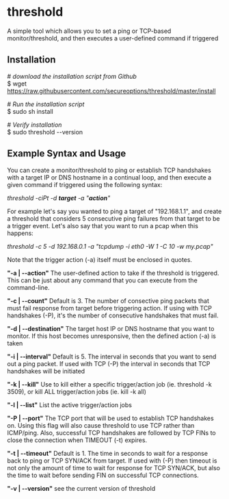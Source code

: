 # threshold
A simple tool which allows you to set a ping or TCP-based monitor/threshold, and then executes a user-defined command if triggered

## Installation
\# *download the installation script from Github*<br />
$ wget https://raw.githubusercontent.com/secureoptions/threshold/master/install<br />

\# *Run the installation script*<br />
$ sudo sh install<br />

\# *Verify installation*<br />
$ sudo threshold --version<br />

## Example Syntax and Usage
You can create a monitor/threshold to ping or establish TCP handshakes with a target IP or DNS hostname in a continual loop, and then execute a given command if triggered using the following syntax:

   *threshold -ciPt -d __target__ -a "__action__"*

For example let's say you wanted to ping a target of "192.168.1.1", and create a threshold that considers 5 consecutive ping failures from that target to be a trigger event. Let's also say that you want to run a pcap when this happens:

   *threshold -c 5 -d 192.168.0.1 -a "tcpdump -i eth0 -W 1 -C 10 -w my.pcap"*
   
Note that the trigger action (-a) itself must be enclosed in quotes.
  

__"-a | --action"__
The user-defined action to take if the threshold is triggered. This can be just about any command that you can execute from the command-line.

__"-c | --count"__
Default is 3. The number of consective ping packets that must fail response from target before triggering action. If using with TCP handshakes (-P), it's the number of consecutive handshakes that must fail.

__"-d | --destination"__
The target host IP or DNS hostname that you want to monitor. If this host becomes unresponsive, then the defined action (-a) is taken

__"-i | --interval"__
Default is 5. The interval in seconds that you want to send out a ping packet. If used with TCP (-P) the interval in seconds that TCP handshakes will be initiated

__"-k | --kill"__
Use to kill either a specific trigger/action job (ie. threshold -k 3509), or kill ALL trigger/action jobs (ie. kill -k all)

__"-l | --list"__
List the active trigger/action jobs

__"-P | --port"__
The TCP port that will be used to establish TCP handshakes on. Using this flag will also cause threshold to use TCP rather than ICMP/ping. Also, successful TCP handshakes are followed by TCP FINs to close the connection when TIMEOUT (-t) expires.

__"-t | --timeout"__
Default is 1. The time in seconds to wait for a response back to ping or TCP SYN/ACK from target. If used with (-P) then timeout is not only the amount of time to wait for response for TCP SYN/ACK, but also the time to wait before sending FIN on successful TCP connections.

__"-v | --version"__
see the current version of threshold
